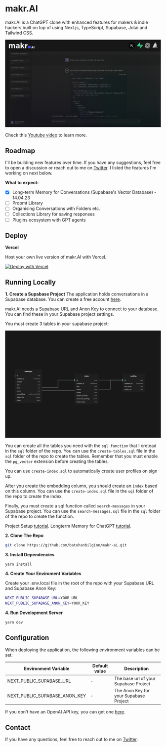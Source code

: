 # makr.AI

makr.AI is a ChatGPT clone with enhanced features for makers & indie hackers built on top of using Next.js, TypeScript, Supabase, Jotai and Tailwind CSS.

![makr.AI](./public/readme-hero.jpg)

Check this [Youtube video](https://youtu.be/yrXLvCB0ByA) to learn more.

## Roadmap

I'll be building new features over time. If you have any suggestions, feel free to open a discussion or reach out to me on [Twitter](https://twitter.com/makrdev). I listed the features I'm working on next below.

**What to expect:**

- [x] Long-term Memory for Conversations (Supabase's Vector Database) - 14.04.23
- [ ] Propmt Library
- [ ] Organising Conversations with Folders etc.
- [ ] Collections Library for saving responses
- [ ] Plugins ecosystem with GPT agents

## Deploy

**Vercel**

Host your own live version of makr.AI with Vercel.

[![Deploy with Vercel](https://vercel.com/button)](https://vercel.com/new/clone?repository-url=https://github.com/batuhanbilginn/makr-ai)

## Running Locally

**1. Create a Supabase Project**
The application holds conversations in a Supabase database. You can create a free account [here](https://supabase.io/).

makr.AI needs a Supabase URL and Anon Key to connect to your database. You can find these in your Supabase project settings.

You must create 3 tables in your supabase project:

![makr.AI](./public/supbase_schema.png)

You can create all the tables you need with the `sql function` that I cretead in the `sql` folder of the repo. You can use the `create-tables.sql` file in the `sql` folder of the repo to create the tables. Remember that you must enable the `pg_vector` extension before creating the tables.

You can use `create-index.sql` to automatically create user profiles on sign up.

After you create the embedding column, you should create an `index` based on this column. You can use the `create-index.sql` file in the `sql` folder of the repo to create the index.

Finally, you must create a sql function called `search-messages` in your Supabase project. You can use the `search-messages.sql` file in the `sql` folder of the repo to create the function.

Project Setup [tutorial](https://youtu.be/yrXLvCB0ByA).
Longterm Memory for ChatGPT [tutorial](https://youtu.be/trReGNOh2oM).

**2. Clone The Repo**

```bash
git clone https://github.com/batuhanbilginn/makr-ai.git
```

**3. Install Dependencies**

```bash
yarn install
```

**4. Create Your Enviroment Variables**

Create your .env.local file in the root of the repo with your Supabase URL and Supabase Anon Key:

```bash
NEXT_PUBLIC_SUPABASE_URL=YOUR_URL
NEXT_PUBLIC_SUPABASE_ANON_KEY=YOUR_KEY
```

**4. Run Development Server**

```bash
yarn dev
```

## Configuration

When deploying the application, the following environment variables can be set:

| Environment Variable          | Default value | Description                            |
| ----------------------------- | ------------- | -------------------------------------- |
| NEXT_PUBLIC_SUPABASE_URL      | -             | The base url of your Supabase Project  |
| NEXT_PUBLIC_SUPABASE_ANON_KEY | -             | The Anon Key for your Supabase Project |

If you don't have an OpenAI API key, you can get one [here](https://platform.openai.com/account/api-keys).

## Contact

If you have any questions, feel free to reach out to me on [Twitter](https://twitter.com/makrdev).
